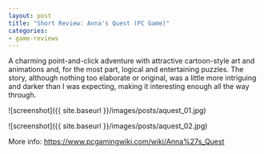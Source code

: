 ```yaml
---
layout: post
title: "Short Review: Anna's Quest (PC Game)"
categories:
- game-reviews
---
```


<p>
A charming point-and-click adventure with attractive cartoon-style art and animations and, for the most part, logical and entertaining puzzles. The story, although nothing too elaborate or original, was a little more intriguing and darker than I was expecting, making it interesting enough all the way through.
</p>


![screenshot]({{ site.baseurl }}/images/posts/aquest_01.jpg)

![screenshot]({{ site.baseurl }}/images/posts/aquest_02.jpg)


<p>More info: <a href="https://www.pcgamingwiki.com/wiki/Anna%27s_Quest">https://www.pcgamingwiki.com/wiki/Anna%27s_Quest</a><p>
